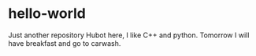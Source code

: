 # hello-world
Just another repository
Hubot here, I like C++ and python.
Tomorrow I will have breakfast and go to carwash.
